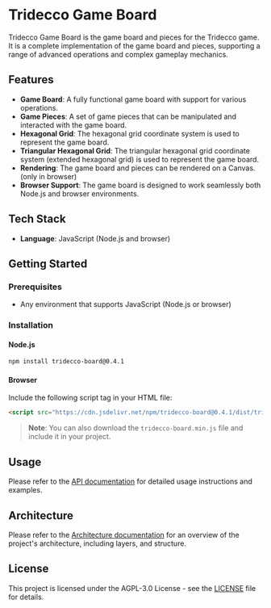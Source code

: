 # Tridecco Game Board

Tridecco Game Board is the game board and pieces for the Tridecco game. It is a complete implementation of the game board and pieces, supporting a range of advanced operations and complex gameplay mechanics.

## Features

- **Game Board**: A fully functional game board with support for various operations.
- **Game Pieces**: A set of game pieces that can be manipulated and interacted with the game board.
- **Hexagonal Grid**: The hexagonal grid coordinate system is used to represent the game board.
- **Triangular Hexagonal Grid**: The triangular hexagonal grid coordinate system (extended hexagonal grid) is used to represent the game board.
- **Rendering**: The game board and pieces can be rendered on a Canvas. (only in browser)
- **Browser Support**: The game board is designed to work seamlessly both Node.js and browser environments.

## Tech Stack

- **Language**: JavaScript (Node.js and browser)

## Getting Started

### Prerequisites

- Any environment that supports JavaScript (Node.js or browser)

### Installation

#### Node.js

```bash
npm install tridecco-board@0.4.1
```

#### Browser

Include the following script tag in your HTML file:

```html
<script src="https://cdn.jsdelivr.net/npm/tridecco-board@0.4.1/dist/tridecco-board.min.js"></script>
```

> **Note**: You can also download the `tridecco-board.min.js` file and include it in your project.

## Usage

Please refer to the [API documentation](docs/API.md) for detailed usage instructions and examples.

## Architecture

Please refer to the [Architecture documentation](docs/ARCHITECTURE.md) for an overview of the project's architecture, including layers, and structure.

## License

This project is licensed under the AGPL-3.0 License - see the [LICENSE](LICENSE) file for details.
